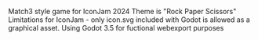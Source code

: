 Match3 style game for IconJam 2024
Theme is "Rock Paper Scissors"
Limitations for IconJam - only icon.svg included with Godot is allowed as a graphical asset.
Using Godot 3.5 for fuctional webexport purposes
